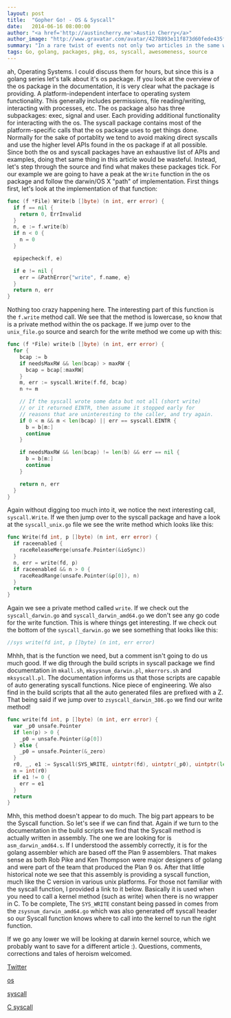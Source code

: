 ```yaml
---
layout: post
title:  "Gopher Go! - OS & Syscall"
date:   2014-06-16 08:00:00
author: "<a href='http://austincherry.me'>Austin Cherry</a>"
author_image: "http://www.gravatar.com/avatar/4278893e11f873d60fede435f1ae08aa.png?r=x&amp;s=320"
summary: "In a rare twist of events not only two articles in the same week, but two packages in the same article! In this article we are going to spend some time pulling apart the os and syscall packages to see just what makes them tick."
tags: Go, golang, packages, pkg, os, syscall, awesomeness, source
---
```


ah, Operating Systems. I could discuss them for hours, but since this is a golang series let's talk about it's os package. If you look at the overview of the os package in the documentation, it is very clear what the package is providing. A platform-independent interface to operating system functionality. This generally includes permissions, file reading/writing, interacting with processes, etc. The os package also has three subpackages: exec, signal and user. Each providing additional functionality for interacting with the os. The syscall package contains most of the platform-specific calls that the os package uses to get things done. Normally for the sake of portablity we tend to avoid making direct syscalls and use the higher level APIs found in the os package if at all possible. Since both the os and syscall packages have an exhaustive list of APIs and examples, doing thet same thing in this article would be wasteful. Instead, let's step through the source and find what makes these packages tick. For our example we are going to have a peak at the `Write` function in the os package and follow the darwin/OS X "path" of implementation. First things first, let's look at the implementation of that function:

```go
func (f *File) Write(b []byte) (n int, err error) {
  if f == nil {
    return 0, ErrInvalid
  }
  n, e := f.write(b)
  if n < 0 {
    n = 0
  }

  epipecheck(f, e)

  if e != nil {
    err = &PathError{"write", f.name, e}
  }
  return n, err
}
```

Nothing too crazy happening here. The interesting part of this function is the `f.write` method call. We see that the method is lowercase, so know that is a private method within the os package. If we jump over to the `unix_file.go` source and search for the write method we come up with this:

```go
func (f *File) write(b []byte) (n int, err error) {
  for {
    bcap := b
    if needsMaxRW && len(bcap) > maxRW {
      bcap = bcap[:maxRW]
    }
    m, err := syscall.Write(f.fd, bcap)
    n += m

    // If the syscall wrote some data but not all (short write)
    // or it returned EINTR, then assume it stopped early for
    // reasons that are uninteresting to the caller, and try again.
    if 0 < m && m < len(bcap) || err == syscall.EINTR {
      b = b[m:]
      continue
    }

    if needsMaxRW && len(bcap) != len(b) && err == nil {
      b = b[m:]
      continue
    }

    return n, err
  }
}
```

Again without digging too much into it, we notice the next interesting call, `syscall.Write`. If we then jump over to the syscall package and have a look at the `syscall_unix.go` file we see the write method which looks like this:

```go
func Write(fd int, p []byte) (n int, err error) {
  if raceenabled {
    raceReleaseMerge(unsafe.Pointer(&ioSync))
  }
  n, err = write(fd, p)
  if raceenabled && n > 0 {
    raceReadRange(unsafe.Pointer(&p[0]), n)
  }
  return
}
```

Again we see a private method called `write`. If we check out the `syscall_darwin.go` and `syscall_darwin_amd64.go` we don't see any go code for the write function. This is where things get interesting. If we check out the bottom of the `syscall_darwin.go` we see something that looks like this:

```go
//sys write(fd int, p []byte) (n int, err error)
```

Mhhh, that is the function we need, but a comment isn't going to do us much good. If we dig through the build scripts in syscall package we find documentation in `mkall.sh`, `mksysnum_darwin.pl`, `mkerrors.sh` and `mksyscall.pl`. The documentation informs us that those scripts are capable of auto generating syscall functions. Nice piece of engineering. We also find in the build scripts that all the auto generated files are prefixed with a Z. That being said if we jump over to `zsyscall_darwin_386.go` we find our write method!

```go
func write(fd int, p []byte) (n int, err error) {
  var _p0 unsafe.Pointer
  if len(p) > 0 {
    _p0 = unsafe.Pointer(&p[0])
  } else {
    _p0 = unsafe.Pointer(&_zero)
  }
  r0, _, e1 := Syscall(SYS_WRITE, uintptr(fd), uintptr(_p0), uintptr(len(p)))
  n = int(r0)
  if e1 != 0 {
    err = e1
  }
  return
}
```

Mhh, this method doesn't appear to do much. The big part appears to be the Syscall function. So let's see if we can find that. Again if we turn to the documentation in the build scripts we find that the Syscall method is actually written in assembly. The one we are looking for is `asm_darwin_amd64.s`. If I understood the assembly correctly, it is for the golang assembler which are based off the Plan 9 assemblers. That makes sense as both Rob Pike and Ken Thompson were major designers of golang and were part of the team that produced the Plan 9 os. After that little historical note we see that this assembly is providing a syscall function, much like the C version in various unix platforms. For those not familiar with the syscall function, I provided a link to it below. Basically it is used when you need to call a kernel method (such as write) when there is no wrapper in C. To be complete, The `SYS_WRITE` constant being passed in comes from the `zsysnum_darwin_amd64.go` which was also generated off syscall header so our Syscall function knows where to call into the kernel to run the right function.

If we go any lower we will be looking at darwin kernel source, which we probably want to save for a different article :). Questions, comments, corrections and tales of heroism welcomed.

[Twitter](https://twitter.com/acmacalister)

[os](http://golang.org/pkg/os/)

[syscall](http://golang.org/pkg/syscall/)

[C syscall](http://man7.org/linux/man-pages/man2/syscall.2.html)
